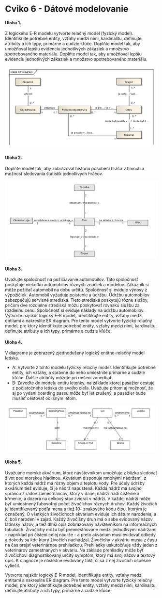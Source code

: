 # Cviko 6 - Dátové modelovanie

#### Uloha 1.

Z logického E-R modelu vytvorte relačný model (fyzický model). Identifikujte potrebné entity, vzťahy medzi nimi, kardinalitu, definujte atribúty a ich typy, primárne a cudzie kľúče. Doplňte model tak, aby umožňoval lepšiu evidenciu jednotlivých zákaziek a množstvo spotrebovaného materiálu.
Doplňte model tak, aby umožňoval lepšiu evidenciu jednotlivých zákaziek a množstvo spotrebovaného materiálu.

![](./assets/model-1.png)

#### Uloha 2.

Doplňte model tak, aby zobrazoval históriu pôsobení hráča v tímoch a možnosť sledovania štatistík jednotlivých hráčov.

![](./assets/model-2.png)

#### Uloha 3.

Uvažujte spoločnosť na požičiavanie automobilov. Táto spoločnosť poskytuje niekoľko automobilov rôznych značiek a modelov. Zákazník si môže požičať automobil na dobu určitú. Spoločnosť si eviduje výnosy z výpožičiek. Automobil vyžaduje poistenie a údržbu. Údržbu automobilov zabezpečujú servisné strediská. Tieto strediská poskytujú rôzne služby, pričom dve rozdielne strediská môžu poskytovať rovnakú službu za rozdielnu cenu. Spoločnosť si eviduje náklady na údržbu automobilov.
Vytvorte najskôr logický E-R model, identifikujte entity, vzťahy medzi entitami a nakreslite ER diagram. Pre tento model vytvorte fyzický relačný model, pre ktorý identifikujte potrebné entity, vzťahy medzi nimi, kardinalitu, definujte atribúty a ich typy, primárne a cudzie kľúče.


#### Uloha 4.

V diagrame je zobrazený zjednodušený logický entitno-relačný model letiska.
* A: Vytvorte z tohto modelu fyzický relačný model. Identifikujte potrebné entity, ich vzťahy, a správne do neho umiestnite primárne a cudzie kľúče. Ďalšie atribúty môžete pri riešení zanedbať.
* B: Zaveďte do modelu entitu letenky, na základe ktorej pasažier cestuje z počiatočného letiska do svojho cieľa. Uvažujte pritom aj možnosť, že aj po vydaní boarding passu môže byť let zrušený, a pasažier bude musieť cestovať odlišným letom.


![](./assets/model-3.png)

#### Uloha 5.

Uvažujme morské akvárium, ktoré návštevníkom umožňuje z blízka sledovať život pod morskou hladinou. Akvárium disponuje mnohými nádržami, z ktorých každá nádrž má rôzny objem a teplotu vody. Pre účely údržby akvárium tiež eviduje, či je nádrž napustená. Každá nádrž má svojho správcu z radov zamestnancov, ktorý v danej nádrži riadi čistenie a kŕmenie, a dozerá na celkový stav zvierat v nádrži. V každej nádrži môže byť umiestnený ľubovoľný počet živočíchov rôznych druhov. Každý živočích je identifikovaný podľa mena a tiež 10- znakového kódu čipu, ktorým je označený. O všetkých živočíchoch akvárium eviduje ich dátum narodenia, a či boli narodení v zajatí. Každý živočíšny druh má o sebe evidovaný názov, latinský názov, a tiež dlhší opis zobrazovaný návštevníkom na informačných tabuliach. Živočíchy môžu byť premiestňované medzi jednotlivými nádržami - napríklad pri čistení celej nádrže - a preto akvárium musí evidovať odkedy a dokedy sa kde ktorý živočích nachádzal. Živočíchy v akváriu musia z času na čas prejsť veterinárnou prehliadkou. Prehliadky uskutočňuje vždy jeden z veterinárov zamestnaných v akváriu. Na základe prehliadky môže byť živočíchovi diagnostikovaný určitý symptóm, ktorý má svoj názov a textový opis. K diagnóze je následne evidovaný fakt, či sa z nej živočích úspešne vyliečil.
  
Vytvorte najskôr logický E-R model, identifikujte entity, vzťahy medzi entitami a nakreslite ER diagram. Pre tento model vytvorte fyzický relačný model, pre ktorý identifikujte potrebné entity, vzťahy medzi nimi, kardinalitu, definujte atribúty a ich typy, primárne a cudzie kľúče.